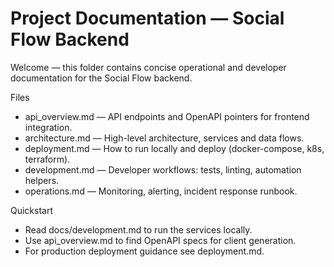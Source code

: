# Project Documentation — Social Flow Backend

Welcome — this folder contains concise operational and developer documentation for the Social Flow backend.

Files
- api_overview.md — API endpoints and OpenAPI pointers for frontend integration.
- architecture.md — High-level architecture, services and data flows.
- deployment.md — How to run locally and deploy (docker-compose, k8s, terraform).
- development.md — Developer workflows: tests, linting, automation helpers.
- operations.md — Monitoring, alerting, incident response runbook.

Quickstart
- Read docs/development.md to run the services locally.
- Use api_overview.md to find OpenAPI specs for client generation.
- For production deployment guidance see deployment.md.
